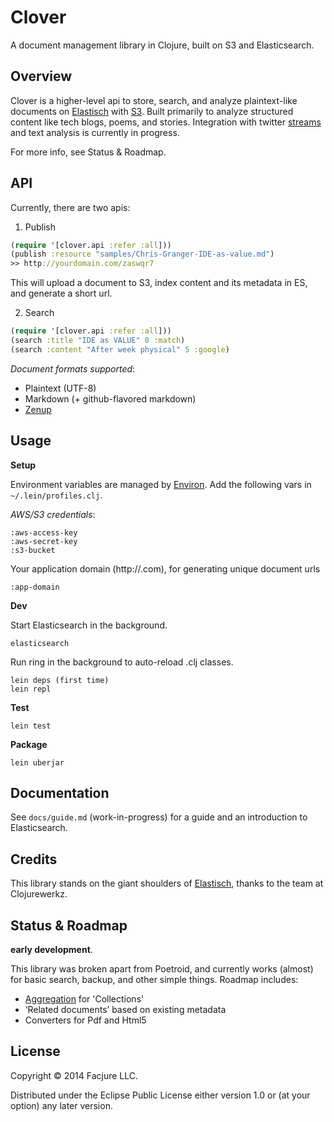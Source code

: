 Clover
======

A document management library in Clojure, built on S3 and Elasticsearch.

## Overview

Clover is a higher-level api to store, search, and analyze plaintext-like documents on [Elastisch](http://clojureelasticsearch.info) with [S3](https://github.com/weavejester/clj-aws-s3). Built primarily to analyze structured content like tech blogs, poems, and stories.  Integration with twitter [streams](https://github.com/adamwynne/twitter-api) and text analysis is currently in progress.

For more info, see Status & Roadmap.

## API

Currently, there are two apis:

1. Publish

```clojure
(require '[clover.api :refer :all]))
(publish :resource "samples/Chris-Granger-IDE-as-value.md")
>> http://yourdomain.com/zaswqr7
```

This will upload a document to S3, index content and its metadata in ES, and generate a short url.

2. Search

```clojure
(require '[clover.api :refer :all]))
(search :title "IDE as VALUE" 0 :match)
(search :content "After week physical" 5 :google)
```

_Document formats supported_:

- Plaintext (UTF-8)
- Markdown (+ github-flavored markdown)
- [Zenup](https://github.com/facjure/zenup)

## Usage

**Setup**

Environment variables are managed by [Environ](https://github.com/weavejester/environ). Add the following vars in `~/.lein/profiles.clj`.

_AWS/S3 credentials_:

    :aws-access-key
    :aws-secret-key
    :s3-bucket

Your application domain (http://<mynew>.com), for generating unique document urls

    :app-domain

**Dev**

Start Elasticsearch in the background.

    elasticsearch

Run ring in the background to auto-reload .clj classes.

    lein deps (first time)
    lein repl

**Test**

    lein test

**Package**

    lein uberjar

## Documentation

See `docs/guide.md` (work-in-progress) for a guide and an introduction to Elasticsearch.

## Credits

This library stands on the giant shoulders of [Elastisch](http://clojureelasticsearch.info), thanks to the team at Clojurewerkz.

## Status & Roadmap

**early development**.

This library was broken apart from Poetroid, and currently works (almost) for basic search, backup, and other simple things. Roadmap includes:

- [Aggregation](http://www.elasticsearch.org/guide/en/elasticsearch/guide/current/_buckets.html) for 'Collections'
- ‘Related documents’ based on existing metadata
- Converters for Pdf and Html5

## License

Copyright © 2014 Facjure LLC.

Distributed under the Eclipse Public License either version 1.0 or (at your option) any later version.
